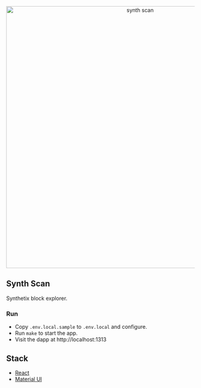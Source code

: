 <div align="center">
  <a href="https://synth-scan.vercel.app">
    <img src="https://synth-scan.vercel.app/screenshot.png" alt="synth scan" width=700 />
  </a>
</div>

## Synth Scan

Synthetix block explorer.

### Run

- Copy `.env.local.sample` to `.env.local` and configure.
- Run `make` to start the app.
- Visit the dapp at http://localhost:1313

## Stack

- [React](https://reactjs.org/)
- [Material UI](https://material-ui.com/)
